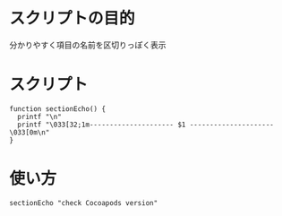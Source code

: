# スクリプトの目的
分かりやすく項目の名前を区切りっぽく表示

# スクリプト
```
function sectionEcho() {
  printf "\n"
  printf "\033[32;1m--------------------- $1 ---------------------\033[0m\n"
}
```

# 使い方
```
sectionEcho "check Cocoapods version"
```
